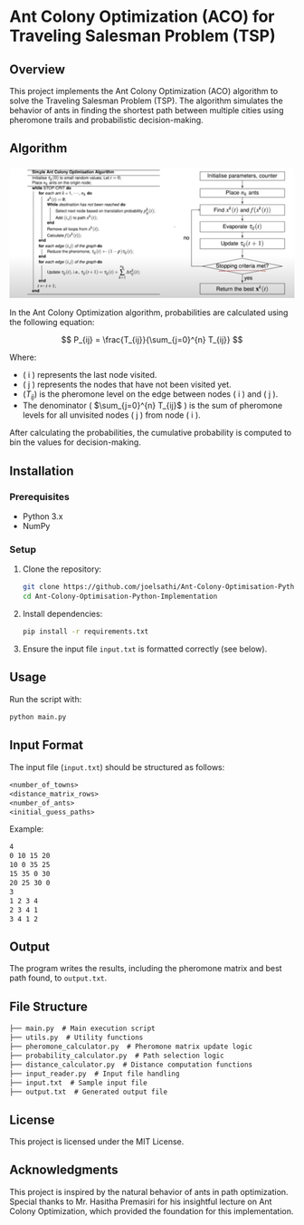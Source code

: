 # Ant Colony Optimization (ACO) for Traveling Salesman Problem (TSP)

## Overview
This project implements the Ant Colony Optimization (ACO) algorithm to solve the Traveling Salesman Problem (TSP). The algorithm simulates the behavior of ants in finding the shortest path between multiple cities using pheromone trails and probabilistic decision-making.

## Algorithm

![Ant Colony Optimization](./assets/algo.jpeg)

In the Ant Colony Optimization algorithm, probabilities are calculated using the following equation:

$$ P_{ij} = \frac{T_{ij}}{\sum_{j=0}^{n} T_{ij}} $$

Where:
- \( i \) represents the last node visited.
- \( j \) represents the nodes that have not been visited yet.
- \($T_{ij}$\) is the pheromone level on the edge between nodes \( i \) and \( j \).
- The denominator \( $\sum_{j=0}^{n} T_{ij}$ \) is the sum of pheromone levels for all unvisited nodes \( j \) from node \( i \).

After calculating the probabilities, the cumulative probability is computed to bin the values for decision-making.

## Installation
### Prerequisites
- Python 3.x
- NumPy

### Setup
1. Clone the repository:
   ```bash
   git clone https://github.com/joelsathi/Ant-Colony-Optimisation-Python-Implementation.git
   cd Ant-Colony-Optimisation-Python-Implementation
   ```
2. Install dependencies:
   ```bash
   pip install -r requirements.txt
   ```
3. Ensure the input file `input.txt` is formatted correctly (see below).

## Usage
Run the script with:
```bash
python main.py
```

## Input Format
The input file (`input.txt`) should be structured as follows:
```
<number_of_towns>
<distance_matrix_rows>
<number_of_ants>
<initial_guess_paths>
```
Example:
```
4
0 10 15 20
10 0 35 25
15 35 0 30
20 25 30 0
3
1 2 3 4
2 3 4 1
3 4 1 2
```

## Output
The program writes the results, including the pheromone matrix and best path found, to `output.txt`.

## File Structure
```
├── main.py  # Main execution script
├── utils.py  # Utility functions
├── pheromone_calculator.py  # Pheromone matrix update logic
├── probability_calculator.py  # Path selection logic
├── distance_calculator.py  # Distance computation functions
├── input_reader.py  # Input file handling
├── input.txt  # Sample input file
├── output.txt  # Generated output file
```

## License
This project is licensed under the MIT License.

## Acknowledgments
This project is inspired by the natural behavior of ants in path optimization. Special thanks to Mr. Hasitha Premasiri for his insightful lecture on Ant Colony Optimization, which provided the foundation for this implementation.

